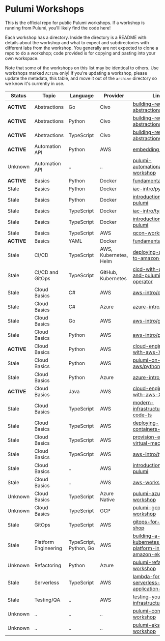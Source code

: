 # Pulumi Workshops

This is the official repo for public Pulumi workshops. If a workshop is running from Pulumi, you'll likely find the code here!

Each workshop has a directory. Inside the directory is a README with details about the workshop and what to expect and subdirectories with different labs from the workshop. You generally are not expected to clone a repo to do a workshop; code provided is for copying and pasting into your own workspace.

Note that some of the workshops on this list may be identical to others. Use workshops marked `ACTIVE` only! If you're updating a workshop, please update the metadata, this table, and move it out of the `archive` directory so we know it's currently in use.

Status | Topic | Language | Provider | Link
---|---|---|---|---
**ACTIVE** | Abstractions | Go | Civo | [building-reusable-abstractions](./building-reusable-abstractions/)
**ACTIVE** | Abstractions | Python | Civo | [building-reusable-abstractions](./building-reusable-abstractions/)
**ACTIVE** | Abstractions | TypeScript | Civo | [building-reusable-abstractions](./building-reusable-abstractions/)
**ACTIVE** | Automation API | Python | AWS | [embedding-pulumi](./embedding-pulumi/)
Unknown | Automation API | .. | .. | [pulumi-automationapi-workshop](./archive/pulumi-automationapi-workshop/)
**ACTIVE** | Basics | Python | Docker | [fundamentals/python](./fundamentals/python/)
Stale | Basics | Python | Docker | [iac-intro/python](./archive/iac-intro/python/)
Stale | Basics | Python | Docker | [introduction-to-pulumi](./archive/introduction-to-pulumi/)
Stale | Basics | TypeScript | Docker | [iac-intro/typescript](./archive/iac-intro/typescript/)
Stale | Basics | TypeScript | Docker | [introduction-to-pulumi](./archive/introduction-to-pulumi/)
Stale | Basics | TypeScript | AWS | [qcon-workshop](./archive/qcon-workshop/)
**ACTIVE** | Basics | YAML | Docker | [fundamentals/yaml](./fundamentals/yaml/)
Stale | CI/CD | TypeScript | AWS, Kubernetes, Helm | [deploying-argocd-to-amazon-eks](./archive/deploying-argocd-to-amazon-eks/)
Stale | CI/CD and GitOps | TypeScript | GitHub, Kubernetes | [cicd-with-gha-and-pulumi-operator](./archive/cicd-with-gha-and-pulumi-operator/)
Stale | Cloud Basics | C# | AWS | [aws-intro/csharp](./archive/aws-intro/csharp/)
Stale | Cloud Basics | C# | Azure | [azure-intro/csharp](./archive/azure-intro/csharp/)
Stale | Cloud Basics | Go | AWS | [aws-intro/go](./archive/aws-intro/go/)
Stale | Cloud Basics | Python | AWS | [aws-intro/python](./archive/aws-intro/python/)
**ACTIVE** | Cloud Basics | Python | AWS | [cloud-engineering-with-aws-X/python](./cloud-engineering-with-aws-X/python/)
Stale | Cloud Basics | Python | AWS | [pulumi-on-aws/python](./archive/pulumi-on-aws/python/)
Stale | Cloud Basics | Python | Azure | [azure-intro/python](./archive/azure-intro/python/)
**ACTIVE** | Cloud Basics | Java | AWS | [cloud-engineering-with-aws-X/java](./cloud-engineering-with-aws-X/java/)
Stale | Cloud Basics | TypeScript | AWS | [modern-infrastructure-as-code-ts](./archive/modern-infrastructure-as-code-ts/)
Stale | Cloud Basics | TypeScript | AWS | [deploying-containers-to-ecs](./archive/deploying-containers-to-ecs/)
Stale | Cloud Basics | TypeScript | AWS | [provision-ec2-virtual-machines](./archive/provision-ec2-virtual-machines/)
Stale | Cloud Basics | TypeScript | AWS | [aws-intro/typescript](./archive/aws-intro/typescript/)
Stale | Cloud Basics | .. | AWS | [introduction-to-pulumi](./archive/introduction-to-pulumi/)
Stale | Cloud Basics | .. | AWS | [aws-workshop](./archive/aws-workshop/)
Unknown | Cloud Basics | TypeScript | Azure Native | [pulumi-azurenative-workshop](./archive/pulumi-azurenative-workshop/)
Unknown | Cloud Basics | TypeScript | GCP | [pulumi-gcp-workshop](./archive/pulumi-gcp-workshop/)
Stale | GitOps | TypeScript | AWS | [gitops-for-socks-shop](./archive/gitops-for-socks-shop/)
Stale | Platform Engineering | TypeScript, Python, Go | AWS | [building-a-kubernetes-platform-in-amazon-eks](./archive/archive/building-a-kubernetes-platform-in-amazon-eks/)
Unknown | Refactoring | Python | Azure | [pulumi-refactoring-workshop](./archive/pulumi-refactoring-workshop/)
Stale | Serverless | TypeScript | AWS | [lambda-for-serverless-application-patterns](./archive/lambda-for-serverless-application-patterns/)
Stale | Testing/QA | .. | AWS | [testing-your-infrastructure](./archive/testing-your-infrastructure/)
Unknown | .. | .. | .. | [pulumi-component-workshop](./archive/pulumi-component-workshop/)
Unknown | .. | .. | .. | [pulumi-eksplatform-workshop](./archive/pulumi-eksplatform-workshop/)
